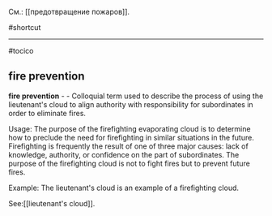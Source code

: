 См.: [[предотвращение пожаров]].

#shortcut




<hr/>

#tocico

## fire prevention

<b>fire prevention</b> -  - Colloquial term used to describe the process of using the lieutenant's cloud to align authority with responsibility for subordinates in order to eliminate fires. 


Usage: The purpose of the firefighting evaporating cloud is to determine how to preclude the need for firefighting in similar situations in the future.  Firefighting is frequently the result of one of three major causes: lack of knowledge, authority, or confidence on the part of subordinates.  The purpose of the firefighting cloud is not to fight fires but to prevent future fires. 

Example: The lieutenant's cloud is an example of a firefighting cloud. 



See:[[lieutenant's cloud]].

